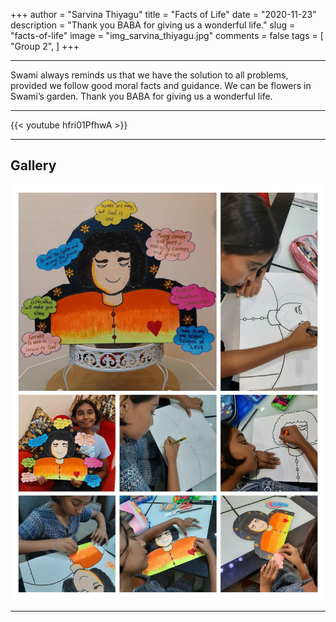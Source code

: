 +++
author = "Sarvina Thiyagu"
title = "Facts of Life"
date = "2020-11-23"
description = "Thank you BABA for giving us a wonderful life."
slug = "facts-of-life"
image = "img_sarvina_thiyagu.jpg"
comments = false
tags = [
    "Group 2",
]
+++

---

Swami always reminds us that we have the solution to all problems, provided we follow good moral facts and guidance. We can be flowers in Swami’s garden. Thank you BABA for giving us a wonderful life.

---

{{< youtube hfri01PfhwA >}}

---

## Gallery

![](img_sarvina_thiyagu.jpg) 

---
